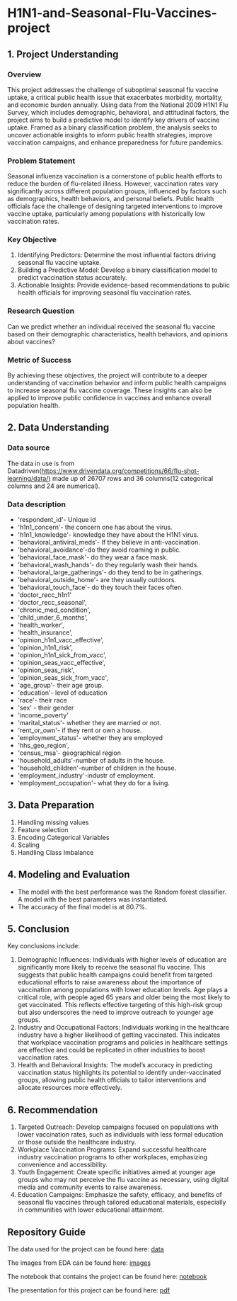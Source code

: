 # H1N1-and-Seasonal-Flu-Vaccines-project
## 1.  Project Understanding
### Overview
 This project addresses the challenge of suboptimal seasonal flu vaccine uptake, a critical public
 health issue that exacerbates morbidity, mortality, and economic burden annually. Using data
 from the National 2009 H1N1 Flu Survey, which includes demographic, behavioral, and
 attitudinal factors, the project aims to build a predictive model to identify key drivers of vaccine
 uptake. Framed as a binary classification problem, the analysis seeks to uncover actionable
 insights to inform public health strategies, improve vaccination campaigns, and enhance
 preparedness for future pandemics.
 ### Problem Statement
  Seasonal influenza vaccination is a cornerstone of public health efforts to reduce the burden of
 flu-related illness. However, vaccination rates vary significantly across different population
 groups, influenced by factors such as demographics, health behaviors, and personal beliefs.
 Public health officials face the challenge of designing targeted interventions to improve vaccine
 uptake, particularly among populations with historically low vaccination rates.
 ### Key Objective
  1. Identifying Predictors: Determine the most influential factors driving seasonal flu vaccine
 uptake.
 2. Building a Predictive Model: Develop a binary classification model to predict vaccination
 status accurately.
 3. Actionable Insights: Provide evidence-based recommendations to public health officials for
 improving seasonal flu vaccination rates.
### Research Question
 Can we predict whether an individual received the seasonal flu vaccine based on their
 demographic characteristics, health behaviors, and opinions about vaccines?
 ### Metric of Success
  By achieving these objectives, the project will contribute to a deeper understanding of
 vaccination behavior and inform public health campaigns to increase seasonal flu vaccine
coverage. These insights can also be applied to improve public confidence in vaccines and
 enhance overall population health.
 ## 2. Data Understanding
 ### Data source
  The data in use is from Datadriven(https://www.drivendata.org/competitions/66/flu-shot-learning/data/) made up of 26707 rows and 36 columns(12 categorical
 columns and 24 are numerical).
 ### Data description
- 'respondent_id'- Unique id
- 'h1n1_concern'- the concern one has about the virus.
- 'h1n1_knowledge'- knowledge they have about the H1N1 virus.
- 'behavioral_antiviral_meds'- If they believe in anti-vaccination.
- 'behavioral_avoidance'-do they avoid roaming in public.
- 'behavioral_face_mask'- do they wear a face mask.
- 'behavioral_wash_hands'- do they regularly wash their hands.
- 'behavioral_large_gatherings'- do they tend to be in gatherings.
- 'behavioral_outside_home'- are they usually outdoors.
- 'behavioral_touch_face'- do they touch their faces often.
- 'doctor_recc_h1n1'
- 'doctor_recc_seasonal',
- 'chronic_med_condition',
- 'child_under_6_months',
- 'health_worker',
- 'health_insurance',
- 'opinion_h1n1_vacc_effective',
- 'opinion_h1n1_risk',
- 'opinion_h1n1_sick_from_vacc',
- 'opinion_seas_vacc_effective',
- 'opinion_seas_risk',
- 'opinion_seas_sick_from_vacc',
- 'age_group'- their age group.
- 'education'- level of education
- 'race'- their race
- 'sex' - their gender
- 'income_poverty'
- 'marital_status'- whether they are married or not.
- 'rent_or_own'- if they rent or own a house.
- 'employment_status'- whether they are employed
- 'hhs_geo_region',
- 'census_msa'- geographical region
- 'household_adults'-number of adults in the house.
- 'household_children'-number of children in the house.
- 'employment_industry'-industr of employment.
- 'employment_occupation'- what they do for a living.
## 3. Data Preparation
1. Handling missing values
2. Feature selection
3. Encoding Categorical Variables
4. Scaling
5. Handling Class Imbalance
## 4. Modeling and Evaluation
-  The model with the best performance was the Random
 forest classifier. A model with the best parameters was
 instantiated.
-  The accuracy of the final model is at 80.7%.
## 5. Conclusion
 Key conclusions include:
 1. Demographic Influences: Individuals with higher levels of education are significantly more
 likely to receive the seasonal flu vaccine. This suggests that public health campaigns could
 benefit from targeted educational efforts to raise awareness about the importance of
 vaccination among populations with lower education levels. Age plays a critical role, with
 people aged 65 years and older being the most likely to get vaccinated. This reflects
 effective targeting of this high-risk group but also underscores the need to improve
 outreach to younger age groups.
 2. Industry and Occupational Factors: Individuals working in the healthcare industry have a
 higher likelihood of getting vaccinated. This indicates that workplace vaccination programs
 and policies in healthcare settings are effective and could be replicated in other industries
 to boost vaccination rates.
 3. Health and Behavioral Insights: The model’s accuracy in predicting vaccination status
 highlights its potential to identify under-vaccinated groups, allowing public health officials
 to tailor interventions and allocate resources more effectively.
## 6. Recommendation
 1. Targeted Outreach: Develop campaigns focused on populations with lower vaccination
 rates, such as individuals with less formal education or those outside the healthcare
 industry.
 2. Workplace Vaccination Programs: Expand successful healthcare industry vaccination
 programs to other workplaces, emphasizing convenience and accessibility.
 3. Youth Engagement: Create specific initiatives aimed at younger age groups who may not
 perceive the flu vaccine as necessary, using digital media and community events to raise
 awareness.
 4. Education Campaigns: Emphasize the safety, efficacy, and benefits of seasonal flu vaccines
 through tailored educational materials, especially in communities with lower educational
 attainment.
## Repository Guide
The data used for the project can be found here: [data]()

The images from EDA can be found here: [images]()

The notebook that contains the project can be found here: [notebook]()

The presentation for this project can be found here: [pdf]()
